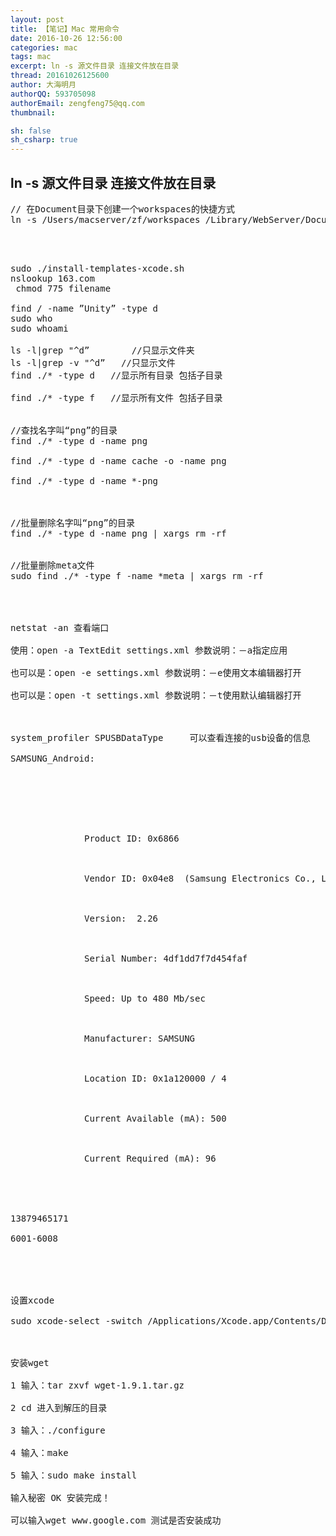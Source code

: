 ```yaml
---
layout: post
title: 【笔记】Mac 常用命令
date: 2016-10-26 12:56:00
categories: mac
tags: mac
excerpt: ln -s 源文件目录 连接文件放在目录
thread: 20161026125600
author: 大海明月
authorQQ: 593705098
authorEmail: zengfeng75@qq.com
thumbnail:

sh: false
sh_csharp: true
---
```



<h2 class="nav1">ln -s 源文件目录 连接文件放在目录</h2>

<pre>
// 在Document目录下创建一个workspaces的快捷方式
ln -s /Users/macserver/zf/workspaces /Library/WebServer/Documents
</pre>


<pre>



sudo ./install-templates-xcode.sh
nslookup 163.com
 chmod 775 filename

find / -name ”Unity” -type d
sudo who
sudo whoami

ls -l|grep "^d”        //只显示文件夹
ls -l|grep -v "^d”   //只显示文件
find ./* -type d   //显示所有目录 包括子目录

find ./* -type f   //显示所有文件 包括子目录


//查找名字叫“png”的目录
find ./* -type d -name png

find ./* -type d -name cache -o -name png

find ./* -type d -name *-png



//批量删除名字叫“png”的目录
find ./* -type d -name png | xargs rm -rf


//批量删除meta文件
sudo find ./* -type f -name *meta | xargs rm -rf




netstat -an 查看端口

使用：open -a TextEdit settings.xml 参数说明：－a指定应用

也可以是：open -e settings.xml 参数说明：－e使用文本编辑器打开

也可以是：open -t settings.xml 参数说明：－t使用默认编辑器打开



system_profiler SPUSBDataType     可以查看连接的usb设备的信息

SAMSUNG_Android:







              Product ID: 0x6866



              Vendor ID: 0x04e8  (Samsung Electronics Co., Ltd.)



              Version:  2.26



              Serial Number: 4df1dd7f7d454faf



              Speed: Up to 480 Mb/sec



              Manufacturer: SAMSUNG



              Location ID: 0x1a120000 / 4



              Current Available (mA): 500



              Current Required (mA): 96





13879465171

6001-6008





设置xcode

sudo xcode-select -switch /Applications/Xcode.app/Contents/Developer/



安装wget

1 输入：tar zxvf wget-1.9.1.tar.gz

2 cd 进入到解压的目录

3 输入：./configure

4 输入：make

5 输入：sudo make install

输入秘密 OK 安装完成！

可以输入wget www.google.com 测试是否安装成功
</pre>
